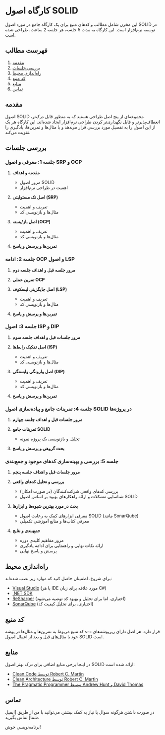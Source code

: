 # کارگاه اصول SOLID

این مخزن شامل مطالب و کدهای منبع برای یک کارگاه جامع در مورد اصول SOLID در توسعه نرم‌افزار است. این کارگاه به مدت 5 جلسه، هر جلسه 2 ساعت، طراحی شده است.

## فهرست مطالب

1. [مقدمه](#مقدمه)
2. [بررسی جلسات](#بررسی-جلسات)
3. [راه‌اندازی محیط](#راه‌اندازی-محیط)
4. [کد منبع](#کد-منبع)
5. [منابع](#منابع)
6. [تماس](#تماس)

## مقدمه

اصول SOLID مجموعه‌ای از پنج اصل طراحی هستند که به منظور قابل درک‌تر، انعطاف‌پذیرتر و قابل نگهداری‌تر کردن طراحی نرم‌افزار ایجاد شده‌اند. این کارگاه هر یک از این اصول را به تفصیل مورد بررسی قرار می‌دهد و با مثال‌ها و تمرین‌ها، یادگیری را تقویت می‌کند.

## بررسی جلسات

### جلسه 1: معرفی و اصول SRP و OCP

1. **مقدمه و اهداف**
   - مرور اصول SOLID
   - اهمیت در طراحی نرم‌افزار

2. **اصل تک مسئولیتی (SRP)**
   - تعریف و اهمیت
   - مثال‌ها و بازنویسی کد

3. **اصل باز/بسته (OCP)**
   - تعریف و اهمیت
   - مثال‌ها و بازنویسی کد

4. **تمرین‌ها و پرسش و پاسخ**

### جلسه 2: ادامه OCP و اصول LSP

1. **مرور جلسه قبل و اهداف جلسه دوم**
2. **تمرین عملی OCP**
3. **اصل جایگزینی لیسکوف (LSP)**
   - تعریف و اهمیت
   - مثال‌ها و بازنویسی کد

4. **تمرین‌ها و پرسش و پاسخ**

### جلسه 3: اصول ISP و DIP

1. **مرور جلسات قبل و اهداف جلسه سوم**
2. **اصل تفکیک رابط‌ها (ISP)**
   - تعریف و اهمیت
   - مثال‌ها و بازنویسی کد

3. **اصل وارونگی وابستگی (DIP)**
   - تعریف و اهمیت
   - مثال‌ها و بازنویسی کد

4. **تمرین‌ها و پرسش و پاسخ**

### جلسه 4: تمرینات جامع و پیاده‌سازی اصول SOLID در پروژه‌ها

1. **مرور جلسات قبل و اهداف جلسه چهارم**
2. **تمرینات جامع SOLID**
   - تحلیل و بازنویسی یک پروژه نمونه

3. **بحث گروهی و پرسش و پاسخ**

### جلسه 5: بررسی و بهینه‌سازی کدهای موجود و جمع‌بندی

1. **مرور جلسات قبل و اهداف جلسه پنجم**
2. **بررسی و تحلیل کدهای واقعی**
   - بررسی کدهای واقعی شرکت‌کنندگان (در صورت امکان)
   - شناسایی مشکلات و ارائه راهکارهای بهبود بر اساس اصول SOLID

3. **بحث در مورد بهترین شیوه‌ها و ابزارها**
   - معرفی ابزارهای کمک به رعایت اصول SOLID (مانند SonarQube)
   - معرفی کتاب‌ها و منابع آموزشی تکمیلی

4. **جمع‌بندی و نتایج**
   - مرور مفاهیم کلیدی دوره
   - ارائه نکات نهایی و راهنمایی برای ادامه یادگیری
   - پرسش و پاسخ نهایی

## راه‌اندازی محیط

برای شروع، اطمینان حاصل کنید که موارد زیر نصب شده‌اند:

- [Visual Studio](https://visualstudio.microsoft.com/) (یا هر IDE مورد علاقه برای زبان C#)
- [.NET SDK](https://dotnet.microsoft.com/download)
- [ReSharper](https://www.jetbrains.com/resharper/) (اختیاری، اما برای تحلیل و بهبود کد توصیه می‌شود)
- [SonarQube](https://www.sonarqube.org/) (اختیاری، برای تحلیل کیفیت کد)

## کد منبع

کد منبع مربوط به تمرین‌ها و مثال‌ها در پوشه `src` قرار دارد. هر اصل دارای زیرپوشه‌های خود با مثال‌های قبل و بعد از اعمال اصول SOLID است.

## منابع

در اینجا برخی منابع اضافی برای درک بهتر اصول SOLID ارائه شده است:

- [Clean Code توسط Robert C. Martin](https://www.amazon.com/Clean-Code-Handbook-Software-Craftsmanship/dp/0132350882)
- [Clean Architecture توسط Robert C. Martin](https://www.amazon.com/Clean-Architecture-Craftsmans-Software-Structure/dp/0134494164)
- [The Pragmatic Programmer توسط Andrew Hunt و David Thomas](https://www.amazon.com/Pragmatic-Programmer-journey-mastery-Anniversary/dp/0135957052)

## تماس

در صورت داشتن هرگونه سوال یا نیاز به کمک بیشتر، می‌توانید با من از طریق [ایمیل شما] تماس بگیرید.

برنامه‌نویسی خوش!
